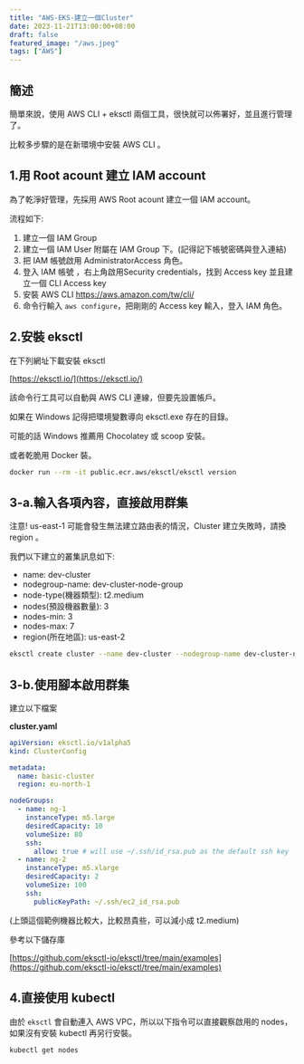 ```yaml
---
title: "AWS-EKS-建立一個Cluster"
date: 2023-11-21T13:00:00+08:00
draft: false
featured_image: "/aws.jpeg"
tags: ["AWS"]
---
```


## 簡述

簡單來說，使用 AWS CLI + eksctl 兩個工具，很快就可以佈署好，並且進行管理了。

比較多步驟的是在新環境中安裝 AWS CLI 。

## 1.用 Root acount 建立 IAM account

為了乾淨好管理，先採用 AWS Root acount 建立一個 IAM account。

流程如下:

1. 建立一個 IAM Group
2. 建立一個 IAM User 附屬在 IAM Group 下。(記得記下帳號密碼與登入連結)
3. 把 IAM 帳號啟用 AdministratorAccess 角色。
4. 登入 IAM 帳號 ，右上角啟用Security credentials，找到 Access key 並且建立一個 CLI Access key 
5. 安裝 AWS CLI https://aws.amazon.com/tw/cli/
6. 命令行輸入 `aws configure`，把剛剛的 Access key 輸入，登入 IAM 角色。

## 2.安裝 eksctl

在下列網址下載安裝 eksctl 

[https://eksctl.io/](https://eksctl.io/)

該命令行工具可以自動與 AWS CLI 連線，但要先設置帳戶。

如果在 Windows 記得把環境變數導向 eksctl.exe 存在的目錄。

可能的話 Windows 推薦用 Chocolatey 或 scoop 安裝。

或者乾脆用 Docker 裝。

```bash
docker run --rm -it public.ecr.aws/eksctl/eksctl version
```

## 3-a.輸入各項內容，直接啟用群集

注意! us-east-1 可能會發生無法建立路由表的情況，Cluster 建立失敗時，請換 region 。

我們以下建立的叢集訊息如下:

* name: dev-cluster
* nodegroup-name: dev-cluster-node-group
* node-type(機器類型): t2.medium
* nodes(預設機器數量): 3
* nodes-min: 3
* nodes-max: 7
* region(所在地區): us-east-2

```bash
eksctl create cluster --name dev-cluster --nodegroup-name dev-cluster-node-group  --node-type t2.medium --nodes 3 --nodes-min 3 --nodes-max 7 --managed --asg-access --region=us-east-2
```

## 3-b.使用腳本啟用群集

建立以下檔案

**cluster.yaml**

```yaml
apiVersion: eksctl.io/v1alpha5
kind: ClusterConfig

metadata:
  name: basic-cluster
  region: eu-north-1

nodeGroups:
  - name: ng-1
    instanceType: m5.large
    desiredCapacity: 10
    volumeSize: 80
    ssh:
      allow: true # will use ~/.ssh/id_rsa.pub as the default ssh key
  - name: ng-2
    instanceType: m5.xlarge
    desiredCapacity: 2
    volumeSize: 100
    ssh:
      publicKeyPath: ~/.ssh/ec2_id_rsa.pub
```

(上頭這個範例機器比較大，比較昂貴些，可以減小成 t2.medium)

參考以下儲存庫

[https://github.com/eksctl-io/eksctl/tree/main/examples](https://github.com/eksctl-io/eksctl/tree/main/examples)

## 4.直接使用 kubectl

由於 `eksctl` 會自動連入 AWS VPC，所以以下指令可以直接觀察啟用的 nodes，如果沒有安裝 kubectl 再另行安裝。

```bash
kubectl get nodes
```